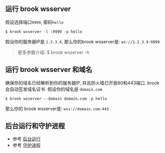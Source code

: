 ## 运行 brook wsserver

假设选择端口`9999`, 密码`hello`

```
$ brook wsserver -l :9999 -p hello
```

假设你的服务器IP是 `1.2.3.4`, 那么你的brook wsserver是: `ws://1.2.3.4:9999`

> 更多参数介绍: $ brook wsserver -h

## 运行 brook wsserver 和域名

确保你的域名已经解析到你的服务器IP, 并且防火墙已开放80和443端口. brook 会自动签发域名证书. 假设你的域名是 `domain.com`

```
$ brook wsserver --domain domain.com -p hello
```

那么你的 brook wsserver是: `wss://domain.com:443`

## 后台运行和守护进程

* 参考 [后台运行](brook-server.md)
* 参考 [守护进程](joker.md)
